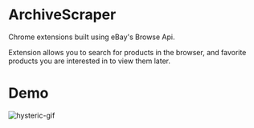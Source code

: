 # ArchiveScraper

Chrome extensions built using eBay's Browse Api.

Extension allows you to search for products in the browser, and favorite products you are interested in to view them later.

# Demo
![hysteric-gif](https://github.com/JyyHuang/ArchiveScraper/assets/117778296/40519605-abda-4e83-a243-e49353dd4ddc)
